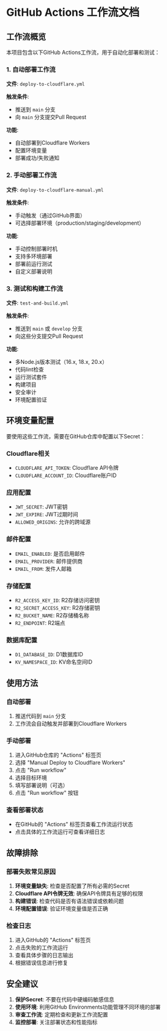 # GitHub Actions 工作流文档

## 工作流概览

本项目包含以下GitHub Actions工作流，用于自动化部署和测试：

### 1. 自动部署工作流
**文件**: `deploy-to-cloudflare.yml`

**触发条件**:
- 推送到 `main` 分支
- 向 `main` 分支提交Pull Request

**功能**:
- 自动部署到Cloudflare Workers
- 配置环境变量
- 部署成功/失败通知

### 2. 手动部署工作流
**文件**: `deploy-to-cloudflare-manual.yml`

**触发条件**:
- 手动触发（通过GitHub界面）
- 可选择部署环境（production/staging/development）

**功能**:
- 手动控制部署时机
- 支持多环境部署
- 部署前运行测试
- 自定义部署说明

### 3. 测试和构建工作流
**文件**: `test-and-build.yml`

**触发条件**:
- 推送到 `main` 或 `develop` 分支
- 向这些分支提交Pull Request

**功能**:
- 多Node.js版本测试（16.x, 18.x, 20.x）
- 代码lint检查
- 运行测试套件
- 构建项目
- 安全审计
- 环境配置验证

## 环境变量配置

要使用这些工作流，需要在GitHub仓库中配置以下Secret：

### Cloudflare相关
- `CLOUDFLARE_API_TOKEN`: Cloudflare API令牌
- `CLOUDFLARE_ACCOUNT_ID`: Cloudflare账户ID

### 应用配置
- `JWT_SECRET`: JWT密钥
- `JWT_EXPIRE`: JWT过期时间
- `ALLOWED_ORIGINS`: 允许的跨域源

### 邮件配置
- `EMAIL_ENABLED`: 是否启用邮件
- `EMAIL_PROVIDER`: 邮件提供商
- `EMAIL_FROM`: 发件人邮箱

### 存储配置
- `R2_ACCESS_KEY_ID`: R2存储访问密钥
- `R2_SECRET_ACCESS_KEY`: R2存储密钥
- `R2_BUCKET_NAME`: R2存储桶名称
- `R2_ENDPOINT`: R2端点

### 数据库配置
- `D1_DATABASE_ID`: D1数据库ID
- `KV_NAMESPACE_ID`: KV命名空间ID

## 使用方法

### 自动部署
1. 推送代码到 `main` 分支
2. 工作流会自动触发并部署到Cloudflare Workers

### 手动部署
1. 进入GitHub仓库的 "Actions" 标签页
2. 选择 "Manual Deploy to Cloudflare Workers"
3. 点击 "Run workflow"
4. 选择目标环境
5. 填写部署说明（可选）
6. 点击 "Run workflow" 按钮

### 查看部署状态
- 在GitHub的 "Actions" 标签页查看工作流运行状态
- 点击具体的工作流运行可查看详细日志

## 故障排除

### 部署失败常见原因
1. **环境变量缺失**: 检查是否配置了所有必需的Secret
2. **Cloudflare API令牌无效**: 确保API令牌具有足够的权限
3. **构建错误**: 检查代码是否有语法错误或依赖问题
4. **环境配置错误**: 验证环境变量值是否正确

### 检查日志
1. 进入GitHub的 "Actions" 标签页
2. 点击失败的工作流运行
3. 查看具体步骤的日志输出
4. 根据错误信息进行修复

## 安全建议

1. **保护Secret**: 不要在代码中硬编码敏感信息
2. **使用环境**: 利用GitHub Environments功能管理不同环境的部署
3. **审查工作流**: 定期检查和更新工作流配置
4. **监控部署**: 关注部署状态和性能指标